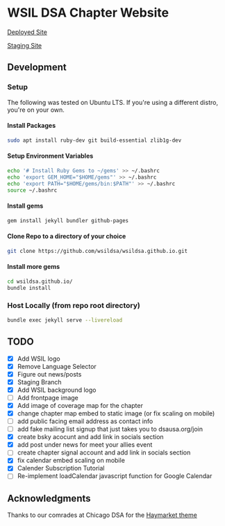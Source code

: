 # WSIL DSA Chapter Website

[Deployed Site](https://wsildsa.github.io)

[Staging Site](https://wsildsa-staging.netlify.app)

## Development

### Setup
The following was tested on Ubuntu LTS.  If you're using a different distro, you're on your own.

#### Install Packages
```bash
sudo apt install ruby-dev git build-essential zlib1g-dev
```

#### Setup Environment Variables
```bash
echo '# Install Ruby Gems to ~/gems' >> ~/.bashrc
echo 'export GEM_HOME="$HOME/gems"' >> ~/.bashrc
echo 'export PATH="$HOME/gems/bin:$PATH"' >> ~/.bashrc
source ~/.bashrc
```

#### Install gems
```bash
gem install jekyll bundler github-pages
```

#### Clone Repo to a directory of your choice
```bash
git clone https://github.com/wsildsa/wsildsa.github.io.git
```

#### Install more gems
```bash
cd wsildsa.github.io/
bundle install
```

### Host Locally (from repo root directory)
```bash
bundle exec jekyll serve --livereload
```

## TODO
- [x] Add WSIL logo
- [x] Remove Language Selector
- [x] Figure out news/posts
- [x] Staging Branch
- [x] Add WSIL background logo
- [ ] Add frontpage image
- [x] Add image of coverage map for the chapter
- [x] change chapter map embed to static image (or fix scaling on mobile)
- [ ] add public facing email address as contact info
- [ ] add fake mailing list signup that just takes you to dsausa.org/join
- [x] create bsky acocunt and add link in socials section
- [x] add post under news for meet your allies event
- [ ] create chapter signal account and add link in socials section
- [x] fix calendar embed scaling on mobile
- [x] Calender Subscription Tutorial
- [ ] Re-implement loadCalendar javascript function for Google Calendar

## Acknowledgments
Thanks to our comrades at Chicago DSA for the [Haymarket theme](https://github.com/ChicagoDSA/haymarket)
